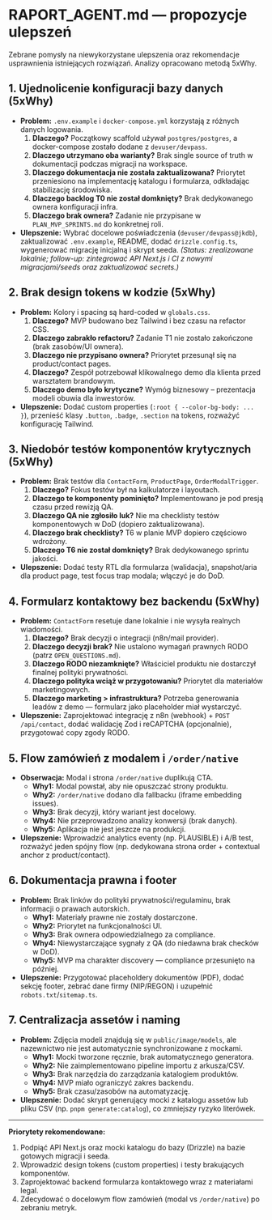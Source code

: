 # RAPORT_AGENT.md — propozycje ulepszeń

Zebrane pomysły na niewykorzystane ulepszenia oraz rekomendacje usprawnienia istniejących rozwiązań. Analizy opracowano metodą 5xWhy.

## 1. Ujednolicenie konfiguracji bazy danych (5xWhy)
- **Problem:** `.env.example` i `docker-compose.yml` korzystają z różnych danych logowania.
  1. **Dlaczego?** Początkowy scaffold używał `postgres/postgres`, a docker-compose zostało dodane z `devuser/devpass`.
  2. **Dlaczego utrzymano oba warianty?** Brak single source of truth w dokumentacji podczas migracji na workspace.
  3. **Dlaczego dokumentacja nie została zaktualizowana?** Priorytet przeniesiono na implementację katalogu i formularza, odkładając stabilizację środowiska.
  4. **Dlaczego backlog T0 nie został domknięty?** Brak dedykowanego ownera konfiguracji infra.
  5. **Dlaczego brak ownera?** Zadanie nie przypisane w `PLAN_MVP_SPRINTS.md` do konkretnej roli.
- **Ulepszenie:** Wybrać docelowe poświadczenia (`devuser/devpass@jkdb`), zaktualizować `.env.example`, README, dodać `drizzle.config.ts`, wygenerować migrację inicjalną i skrypt seeda. _(Status: zrealizowane lokalnie; follow-up: zintegrować API Next.js i CI z nowymi migracjami/seeds oraz zaktualizować secrets.)_

## 2. Brak design tokens w kodzie (5xWhy)
- **Problem:** Kolory i spacing są hard-coded w `globals.css`.
  1. **Dlaczego?** MVP budowano bez Tailwind i bez czasu na refactor CSS.
  2. **Dlaczego zabrakło refactoru?** Zadanie T1 nie zostało zakończone (brak zasobów/UI ownera).
  3. **Dlaczego nie przypisano ownera?** Priorytet przesunął się na product/contact pages.
  4. **Dlaczego?** Zespół potrzebował klikowalnego demo dla klienta przed warsztatem brandowym.
  5. **Dlaczego demo było krytyczne?** Wymóg biznesowy – prezentacja modeli obuwia dla inwestorów.
- **Ulepszenie:** Dodać custom properties (`:root { --color-bg-body: ... }`), przenieść klasy `.button`, `.badge`, `.section` na tokens, rozważyć konfigurację Tailwind.

## 3. Niedobór testów komponentów krytycznych (5xWhy)
- **Problem:** Brak testów dla `ContactForm`, `ProductPage`, `OrderModalTrigger`.
  1. **Dlaczego?** Fokus testów był na kalkulatorze i layoutach.
  2. **Dlaczego te komponenty pominięto?** Implementowano je pod presją czasu przed rewizją QA.
  3. **Dlaczego QA nie zgłosiło luk?** Nie ma checklisty testów komponentowych w DoD (dopiero zaktualizowana).
  4. **Dlaczego brak checklisty?** T6 w planie MVP dopiero częściowo wdrożony.
  5. **Dlaczego T6 nie został domknięty?** Brak dedykowanego sprintu jakości.
- **Ulepszenie:** Dodać testy RTL dla formularza (walidacja), snapshot/aria dla product page, test focus trap modala; włączyć je do DoD.

## 4. Formularz kontaktowy bez backendu (5xWhy)
- **Problem:** `ContactForm` resetuje dane lokalnie i nie wysyła realnych wiadomości.
  1. **Dlaczego?** Brak decyzji o integracji (n8n/mail provider).
  2. **Dlaczego decyzji brak?** Nie ustalono wymagań prawnych RODO (patrz `OPEN_QUESTIONS.md`).
  3. **Dlaczego RODO niezamknięte?** Właściciel produktu nie dostarczył finalnej polityki prywatności.
  4. **Dlaczego polityka wciąż w przygotowaniu?** Priorytet dla materiałów marketingowych.
  5. **Dlaczego marketing > infrastruktura?** Potrzeba generowania leadów z demo — formularz jako placeholder miał wystarczyć.
- **Ulepszenie:** Zaprojektować integrację z n8n (webhook) + `POST /api/contact`, dodać walidację Zod i reCAPTCHA (opcjonalnie), przygotować copy zgody RODO.

## 5. Flow zamówień z modalem i `/order/native`
- **Obserwacja:** Modal i strona `/order/native` duplikują CTA.
  - **Why1:** Modal powstał, aby nie opuszczać strony produktu.
  - **Why2:** `/order/native` dodano dla fallbacku (iframe embedding issues).
  - **Why3:** Brak decyzji, który wariant jest docelowy.
  - **Why4:** Nie przeprowadzono analizy konwersji (brak danych).
  - **Why5:** Aplikacja nie jest jeszcze na produkcji.
- **Ulepszenie:** Wprowadzić analytics eventy (np. PLAUSIBLE) i A/B test, rozważyć jeden spójny flow (np. dedykowana strona order + contextual anchor z product/contact).

## 6. Dokumentacja prawna i footer
- **Problem:** Brak linków do polityki prywatności/regulaminu, brak informacji o prawach autorskich.
  - **Why1:** Materiały prawne nie zostały dostarczone.
  - **Why2:** Priorytet na funkcjonalności UI.
  - **Why3:** Brak ownera odpowiedzialnego za compliance.
  - **Why4:** Niewystarczające sygnały z QA (do niedawna brak checków w DoD).
  - **Why5:** MVP ma charakter discovery — compliance przesunięto na później.
- **Ulepszenie:** Przygotować placeholdery dokumentów (PDF), dodać sekcję footer, zebrać dane firmy (NIP/REGON) i uzupełnić `robots.txt`/`sitemap.ts`.

## 7. Centralizacja assetów i naming
- **Problem:** Zdjęcia modeli znajdują się w `public/image/models`, ale nazewnictwo nie jest automatycznie synchronizowane z mockami.
  - **Why1:** Mocki tworzone ręcznie, brak automatycznego generatora.
  - **Why2:** Nie zaimplementowano pipeline importu z arkusza/CSV.
  - **Why3:** Brak narzędzia do zarządzania katalogiem produktów.
  - **Why4:** MVP miało ograniczyć zakres backendu.
  - **Why5:** Brak czasu/zasobów na automatyzację.
- **Ulepszenie:** Dodać skrypt generujący mocki z katalogu assetów lub pliku CSV (np. `pnpm generate:catalog`), co zmniejszy ryzyko literówek.

---
**Priorytety rekomendowane:**
1. Podpiąć API Next.js oraz mocki katalogu do bazy (Drizzle) na bazie gotowych migracji i seeda.
2. Wprowadzić design tokens (custom properties) i testy brakujących komponentów.
3. Zaprojektować backend formularza kontaktowego wraz z materiałami legal.
4. Zdecydować o docelowym flow zamówień (modal vs `/order/native`) po zebraniu metryk.
